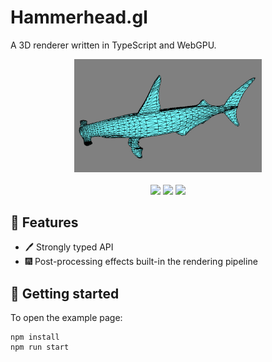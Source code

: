 # Hammerhead.gl

A 3D renderer written in TypeScript and WebGPU.

<div align="center">
    <img src="examples/public/hammerhead.jpg" width="300">
</div>

<br>

<div align="center">
    <a href="https://img.shields.io/github/license/sguimmara/hammerhead.gl"><img src="https://img.shields.io/github/license/sguimmara/hammerhead.gl"></a>
    <a href="https://img.shields.io/github/actions/workflow/status/sguimmara  /hammerhead.gl/main.yml"><img src="https://img.shields.io/github/actions/workflow/status/sguimmara/hammerhead.gl/main.yml"></a>
    <a href="https://codecov.io/gh/sguimmara/hammerhead.gl" >
    <img src="https://codecov.io/gh/sguimmara/hammerhead.gl/branch/main/graph/badge.svg?token=USLJ1Q7904"/>
    </a>
</div>

## :shark: Features

- :pen: Strongly typed API
- :fireworks: Post-processing effects built-in the rendering pipeline

## 🚀 Getting started

To open the example page:

```shell
npm install
npm run start
```
